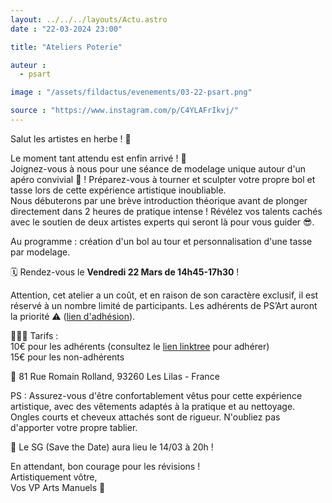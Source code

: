 ```yaml
---
layout: ../../../layouts/Actu.astro
date : "22-03-2024 23:00"

title: "Ateliers Poterie"

auteur :
  - psart

image : "/assets/fildactus/evenements/03-22-psart.png"

source : "https://www.instagram.com/p/C4YLAFrIkvj/"
---
```


Salut les artistes en herbe ! 🎨

Le moment tant attendu est enfin arrivé ! 🌟  
Joignez-vous à nous pour une séance de modelage unique autour d'un apéro convivial 🥂 ! Préparez-vous à tourner et sculpter votre propre bol et tasse lors de cette expérience artistique inoubliable.  
Nous débuterons par une brève introduction théorique avant de plonger directement dans 2 heures de pratique intense ! Révélez vos talents cachés avec le soutien de deux artistes experts qui seront là pour vous guider 😎.

Au programme : création d'un bol au tour et personnalisation d'une tasse par modelage.

🗓️ Rendez-vous le __Vendredi 22 Mars de 14h45-17h30__ !

Attention, cet atelier a un coût, et en raison de son caractère exclusif, il est réservé à un nombre limité de participants. Les adhérents de PS’Art auront la priorité ⚠️ ([lien d'adhésion](https://docs.google.com/forms/d/e/1FAIpQLSevwDm1jiZR4mqC333h3XxXqcklRE-38PFmbWpQMffUOymzmw/viewform)).

💸💸💸 Tarifs :  
10€ pour les adhérents (consultez le [lien linktree](https://linktr.ee/ps.art) pour adhérer)  
15€ pour les non-adhérents

📍 81 Rue Romain Rolland, 93260 Les Lilas - France

PS : Assurez-vous d'être confortablement vêtus pour cette expérience artistique, avec des vêtements adaptés à la pratique et au nettoyage. Ongles courts et cheveux attachés sont de rigueur. N'oubliez pas d'apporter votre propre tablier.

🚨 Le SG (Save the Date) aura lieu le 14/03 à 20h !

En attendant, bon courage pour les révisions !  
Artistiquement vôtre,  
Vos VP Arts Manuels 🦜